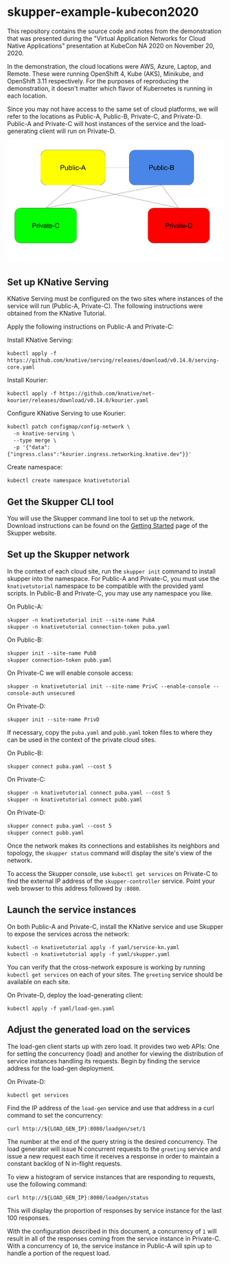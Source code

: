 # skupper-example-kubecon2020

This repository contains the source code and notes from the demonstration that
was presented during the "Virtual Application Networks for Cloud Native
Applications" presentation at KubeCon NA 2020 on November 20, 2020.

In the demonstration, the cloud locations were AWS, Azure, Laptop, and Remote.
These were running OpenShift 4, Kube (AKS), Minikube, and OpenShift 3.11
respectively.  For the purposes of reproducing the demonstration, it doesn't
matter which flavor of Kubernetes is running in each location.

Since you may not have access to the same set of cloud platforms, we will
refer to the locations as Public-A, Public-B, Private-C, and Private-D.
Public-A and Private-C will host instances of the service and the
load-generating client will run on Private-D.

![Topology Diagram](images/topology.png)

## Set up KNative Serving

KNative Serving must be configured on the two sites where instances of the
service will run (Public-A, Private-C).  The following instructions were
obtained from the KNative Tutorial.

Apply the following instructions on Public-A and Private-C:

Install KNative Serving:

```
kubectl apply -f https://github.com/knative/serving/releases/download/v0.14.0/serving-core.yaml
```

Install Kourier:

```
kubectl apply -f https://github.com/knative/net-kourier/releases/download/v0.14.0/kourier.yaml
```

Configure KNative Serving to use Kourier:

```
kubectl patch configmap/config-network \
  -n knative-serving \
  --type merge \
  -p '{"data":{"ingress.class":"kourier.ingress.networking.knative.dev"}}'
```

Create namespace:

```
kubectl create namespace knativetutorial
```

## Get the Skupper CLI tool

You will use the Skupper command line tool to set up the network.  Download
instructions can be found on the [Getting Started](https://skupper.io/start/index.html)
page of the Skupper website.

## Set up the Skupper network

In the context of each cloud site, run the `skupper init` command to install
skupper into the namespace.  For Public-A and Private-C, you must use the
`knativetutorial` namespace to be compatible with the provided yaml scripts.
In Public-B and Private-C, you may use any namespace you like.

On Public-A:
```
skupper -n knativetutorial init --site-name PubA
skupper -n knativetutorial connection-token puba.yaml
```

On Public-B:
```
skupper init --site-name PubB
skupper connection-token pubb.yaml
```

On Private-C we will enable console access:
```
skupper -n knativetutorial init --site-name PrivC --enable-console --console-auth unsecured
```

On Private-D:
```
skupper init --site-name PrivD
```

If necessary, copy the `puba.yaml` and `pubb.yaml` token files to where they
can be used in the context of the private cloud sites.

On Public-B:
```
skupper connect puba.yaml --cost 5
```

On Private-C:
```
skupper -n knativetutorial connect puba.yaml --cost 5
skupper -n knativetutorial connect pubb.yaml
```

On Private-D:
```
skupper connect puba.yaml --cost 5
skupper connect pubb.yaml
```

Once the network makes its connections and establishes its neighbors and
topology, the `skupper status` command will display the site's view of the
network.

To access the Skupper console, use `kubectl get services` on Private-C to find
the external IP address of the `skupper-controller` service.  Point your web
browser to this address followed by `:8080`.

## Launch the service instances

On both Public-A and Private-C, install the KNative service and use Skupper to expose the services across the network:
```
kubectl -n knativetutorial apply -f yaml/service-kn.yaml
kubectl -n knativetutorial apply -f yaml/skupper.yaml
```

You can verify that the cross-network exposure is working by running `kubectl
get services` on each of your sites.  The `greeting` service should be
available on each site.

On Private-D, deploy the load-generating client:
```
kubectl apply -f yaml/load-gen.yaml
```

## Adjust the generated load on the services

The load-gen client starts up with zero load.  It provides two web APIs: One
for setting the concurrency (load) and another for viewing the distribution of
service instances handling its requests.  Begin by finding the service address
for the load-gen deployment.

On Private-D:
```
kubectl get services
```

Find the IP address of the `load-gen` service and use that address in a curl command to set the concurrency:

```
curl http://${LOAD_GEN_IP}:8080/loadgen/set/1
```

The number at the end of the query string is the desired concurrency.  The
load generator will issue N concurrent requests to the `greeting` service and
issue a new request each time it receives a response in order to maintain a
constant backlog of N in-flight requests.

To view a histogram of service instances that are responding to requests, use the following command:

```
curl http://${LOAD_GEN_IP}:8080/loadgen/status
```

This will display the proportion of responses by service instance for the last 100 responses.

With the configuration described in this document, a concurrency of `1` will
result in all of the responses coming from the service instance in Private-C.
With a concurrency of `10`, the service instance in Public-A will spin up to
handle a portion of the request load.


